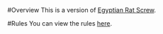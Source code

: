 #Overview
This is a version of [Egyptian Rat Screw](https://bicyclecards.com/how-to-play/egyptian-rat-screw/).

#Rules 
You can view the rules [here](RULES.md).
